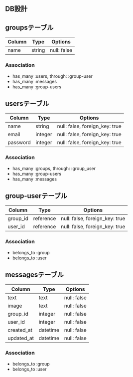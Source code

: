 ## DB設計
## groupsテーブル

|Column|Type|Options|
|------|----|-------|
|name|string|null: false|

### Association
- has_many :users, through: :group-user
- has_many :messages
- has_many :group-users

## usersテーブル

|Column|Type|Options|
|------|----|-------|
|name|string|null: false, foreign_key: true|
|email|integer|null: false, foreign_key: true|
|password|integer|null: false, foreign_key: true|

### Association
- has_many :groups, through: :group_user
- has_many :group-users
- has_many :messages

## group-userテーブル

|Column|Type|Options|
|------|----|-------|
|group_id|reference|null: false, foreign_key: true|
|user_id|reference|null: false, foreign_key: true|

### Association
- belongs_to :group
- belongs_to :user

## messagesテーブル

|Column|Type|Options|
|------|----|-------|
|text|text|null: false|
|image|text|null: false|
|group_id|integer|null: false|
|user_id|integer|null: false|
|created_at|datetime|null: false|
|updated_at|datetime|null: false|

### Association
- belongs_to :group
- belongs_to :user
